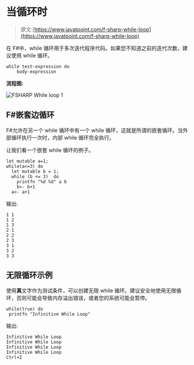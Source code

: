 # 当循环时

> 原文:[https://www.javatpoint.com/f-sharp-while-loop](https://www.javatpoint.com/f-sharp-while-loop)

在 F#中，while 循环用于多次迭代程序代码。如果您不知道之前的迭代次数，建议使用 while 循环。

```
while test-expression do
    body-expression

```

**流程图:**

![FSHARP While loop 1](../Images/7c598b4aeb0dcb5b04aa1fa23ea096ce.png)

## F#嵌套边循环

F#允许在另一个 while 循环中有一个 while 循环，这就是所谓的嵌套循环。当外部循环执行一次时，内部 while 循环完全执行。

让我们看一个嵌套 while 循环的例子。

```
let mutable a=1;    
while(a<=3) do  
  let mutable b = 1;  
  while (b <= 3)  do
    printfn "%d %d" a b   
    b<- b+1
  a<- a+1

```

输出:

```
1 1
1 2
1 3
2 1
2 2
2 3
3 1
3 2
3 3

```

## 无限循环示例

使用**真**文字作为测试条件，可以创建无限 while 循环。建议安全地使用无限循环，否则可能会导致内存溢出错误，或者您的系统可能会暂停。

```
while(true) do
 printfn "Infinitive While Loop"

```

输出:

```
Infinitive While Loop
Infinitive While Loop
Infinitive While Loop
Infinitive While Loop
Ctrl+Z

```